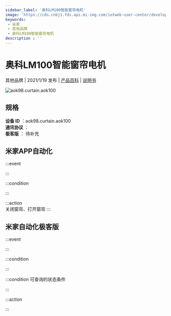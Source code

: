 ```yaml
---
sidebar_label: '奥科LM100智能窗帘电机'
image: 'https://cdn.cnbj1.fds.api.mi-img.com/iotweb-user-center/developer_1679047809560esRJSCbI.png?GalaxyAccessKeyId=AKVGLQWBOVIRQ3XLEW&Expires=9223372036854775807&Signature=AuTFyqWRTVVq7kG3V/SWsQ0SQqs='
keywords: 
 - 米家
 - 其他品牌
 - 奥科LM100智能窗帘电机
description : ''
---
```

# 奥科LM100智能窗帘电机

其他品牌 | 2021/1/19 发布 | [产品百科](https://home.mi.com/webapp/content/baike/product/index.html?model=aok98.curtain.aok100/) | [说明书](https://home.mi.com/views/introduction.html?model=aok98.curtain.aok100&region=cn)

![aok98.curtain.aok100](https://cdn.cnbj1.fds.api.mi-img.com/iotweb-user-center/developer_1679047809560esRJSCbI.png?GalaxyAccessKeyId=AKVGLQWBOVIRQ3XLEW&Expires=9223372036854775807&Signature=AuTFyqWRTVVq7kG3V/SWsQ0SQqs=)

## 规格  
> 
**设备 ID** ：aok98.curtain.aok100  
**通讯协议** ：  
**极客版**  ： 待补充 


## 米家APP自动化  

:::event  

:::

:::condition  

:::

:::action   
关闭窗帘、打开窗帘
:::

## 米家自动化极客版  

:::event  

:::

:::condition  

:::

:::condition 可查询的状态条件  

:::

:::action  

:::

        
